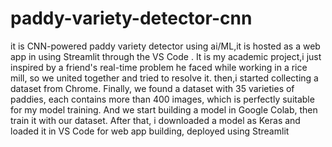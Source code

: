 # paddy-variety-detector-cnn
it is CNN-powered paddy variety detector using ai/ML,it is hosted as a web app in using Streamlit through the VS Code
. It is  my academic project,i just inspired by a friend's real-time problem he faced while working in a rice mill, so we united together and tried to resolve it.
then,i started collecting a dataset from Chrome. Finally, we found a dataset with 35 varieties of paddies, each contains more than 400 images, which is perfectly suitable for my model training. And we start building a model in Google Colab, then train it with our dataset. After that, i downloaded a model as Keras and loaded it in VS Code for web app building, deployed using Streamlit

